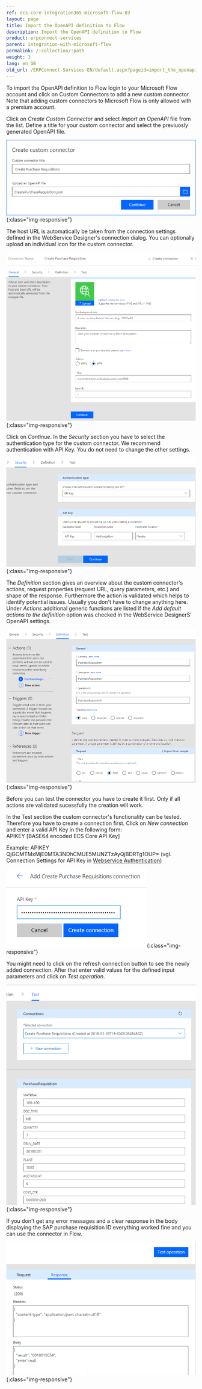 ```yaml
---
ref: ecs-core-integration365-microsoft-flow-03
layout: page
title: Import the OpenAPI definition to Flow
description: Import the OpenAPI definition to Flow
product: erpconnect-services
parent: integration-with-microsoft-flow
permalink: /:collection/:path
weight: 3
lang: en_GB
old_url: /ERPConnect-Services-EN/default.aspx?pageid=import_the_openapi_definition_to_flow
---
```


To import the OpenAPI definition to Flow login to your Microsoft Flow account and click on Custom Connectors to add a new custom connector. Note that adding custom connectors to Microsoft Flow is only allowed with a premium account. 

Click on *Create Custom Connector* and select *Import an OpenAPI* file from the list. 
Define a title for your custom connector and select the previuosly generated OpenAPI file.

![ecscore_flow_1](/img/content/ecscore_flow_1.png){:class="img-responsive"}

The host URL is automatically be taken from the connection settings defined in the WebService Designer's connection dialog. You can optionally upload an individual icon for the custom connector. 

![ecscore_flow_2](/img/content/ecscore_flow_2.png){:class="img-responsive"}

Click on *Continue*. In the *Security*  section you have to select the authentication type for the custom connector. We recommend authentication with API Key. You do not need to change the other settings.

![ecscore_flow_3](/img/content/ecscore_flow_3.png){:class="img-responsive"}

The *Definition* section gives an overview about the custom connector's actions, request properties (request URL, query parameters, etc.) and shape of the response. Furthermore the action is validated which helps to identify potential issues. Usually you don't have to change anything here. 
Under *Actions*  additional generic functions are listed if the *Add default actions to the definition* option was checked in the WebService DesignerS' OpenAPI settings.  

![ecscore_flow_7](/img/content/ecscore_flow_7.png){:class="img-responsive"}

Before you can test the connector you have to create it first. Only if all actions are validated sucessfully the creation will work.

In the Test section the custom connector's functionality can be tested. Therefore you have to create a connection first. Click on *New connection* and enter a valid API Key in the following form:<br> 
APIKEY [BASE64 encoded ECS Core API Key]

Example: APIKEY QjGCMTMxMjE0MTA3NDhCMUE5MUNZTzAyQjBDRTg1OUP= (vgl. Connection Settings for API Key in [Webservice Authentication](../../../sap-integration-nintex/nintex-workflow-cloud-nwc/create-a-new-connection))

![ecscore_flow_4](/img/content/ecscore_flow_4.png){:class="img-responsive"}

You might need to click on the refresh connection button to see the newly added connection. 
After that enter valid values for the defined input parameters and click on *Test operation*. 

![ecscore_flow_5](/img/content/ecscore_flow_5.png){:class="img-responsive"}

If you don't get any error messages and a clear response in the body displaying the SAP purchase requisition ID everything worked fine and you can use the connector in Flow. 

![ecscore_flow_8](/img/content/ecscore_flow_8.png){:class="img-responsive"}
